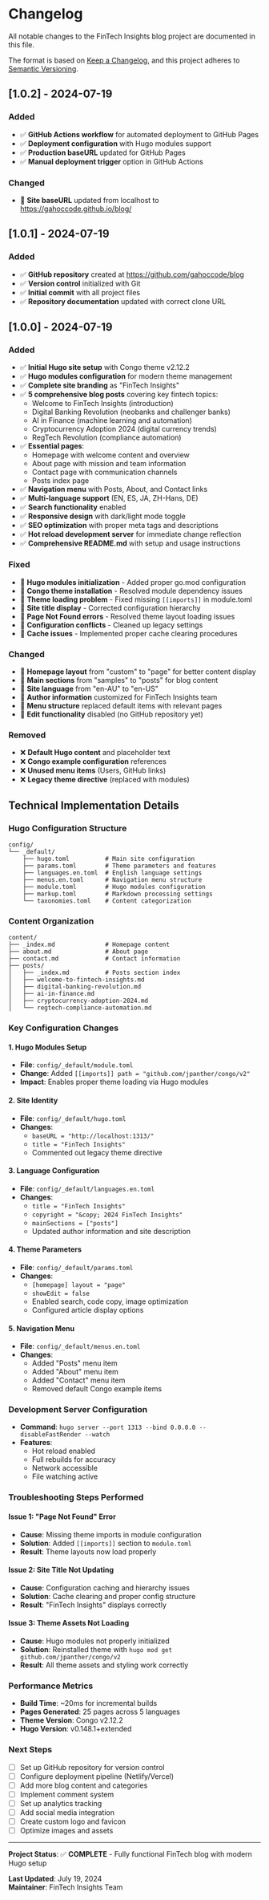 # Changelog

All notable changes to the FinTech Insights blog project are documented in this file.

The format is based on [Keep a Changelog](https://keepachangelog.com/en/1.0.0/),
and this project adheres to [Semantic Versioning](https://semver.org/spec/v2.0.0.html).

## [1.0.2] - 2024-07-19

### Added
- ✅ **GitHub Actions workflow** for automated deployment to GitHub Pages
- ✅ **Deployment configuration** with Hugo modules support
- ✅ **Production baseURL** updated for GitHub Pages
- ✅ **Manual deployment trigger** option in GitHub Actions

### Changed
- 🔄 **Site baseURL** updated from localhost to https://gahoccode.github.io/blog/

## [1.0.1] - 2024-07-19

### Added
- ✅ **GitHub repository** created at https://github.com/gahoccode/blog
- ✅ **Version control** initialized with Git
- ✅ **Initial commit** with all project files
- ✅ **Repository documentation** updated with correct clone URL

## [1.0.0] - 2024-07-19

### Added
- ✅ **Initial Hugo site setup** with Congo theme v2.12.2
- ✅ **Hugo modules configuration** for modern theme management
- ✅ **Complete site branding** as "FinTech Insights"
- ✅ **5 comprehensive blog posts** covering key fintech topics:
  - Welcome to FinTech Insights (introduction)
  - Digital Banking Revolution (neobanks and challenger banks)
  - AI in Finance (machine learning and automation)
  - Cryptocurrency Adoption 2024 (digital currency trends)
  - RegTech Revolution (compliance automation)
- ✅ **Essential pages**:
  - Homepage with welcome content and overview
  - About page with mission and team information
  - Contact page with communication channels
  - Posts index page
- ✅ **Navigation menu** with Posts, About, and Contact links
- ✅ **Multi-language support** (EN, ES, JA, ZH-Hans, DE)
- ✅ **Search functionality** enabled
- ✅ **Responsive design** with dark/light mode toggle
- ✅ **SEO optimization** with proper meta tags and descriptions
- ✅ **Hot reload development server** for immediate change reflection
- ✅ **Comprehensive README.md** with setup and usage instructions

### Fixed
- 🔧 **Hugo modules initialization** - Added proper go.mod configuration
- 🔧 **Congo theme installation** - Resolved module dependency issues
- 🔧 **Theme loading problem** - Fixed missing `[[imports]]` in module.toml
- 🔧 **Site title display** - Corrected configuration hierarchy
- 🔧 **Page Not Found errors** - Resolved theme layout loading issues
- 🔧 **Configuration conflicts** - Cleaned up legacy settings
- 🔧 **Cache issues** - Implemented proper cache clearing procedures

### Changed
- 🔄 **Homepage layout** from "custom" to "page" for better content display
- 🔄 **Main sections** from "samples" to "posts" for blog content
- 🔄 **Site language** from "en-AU" to "en-US"
- 🔄 **Author information** customized for FinTech Insights team
- 🔄 **Menu structure** replaced default items with relevant pages
- 🔄 **Edit functionality** disabled (no GitHub repository yet)

### Removed
- ❌ **Default Hugo content** and placeholder text
- ❌ **Congo example configuration** references
- ❌ **Unused menu items** (Users, GitHub links)
- ❌ **Legacy theme directive** (replaced with modules)

## Technical Implementation Details

### Hugo Configuration Structure
```
config/
└── _default/
    ├── hugo.toml          # Main site configuration
    ├── params.toml        # Theme parameters and features
    ├── languages.en.toml  # English language settings
    ├── menus.en.toml      # Navigation menu structure
    ├── module.toml        # Hugo modules configuration
    ├── markup.toml        # Markdown processing settings
    └── taxonomies.toml    # Content categorization
```

### Content Organization
```
content/
├── _index.md              # Homepage content
├── about.md               # About page
├── contact.md             # Contact information
├── posts/
│   ├── _index.md          # Posts section index
│   ├── welcome-to-fintech-insights.md
│   ├── digital-banking-revolution.md
│   ├── ai-in-finance.md
│   ├── cryptocurrency-adoption-2024.md
│   └── regtech-compliance-automation.md
```

### Key Configuration Changes

#### 1. Hugo Modules Setup
- **File**: `config/_default/module.toml`
- **Change**: Added `[[imports]] path = "github.com/jpanther/congo/v2"`
- **Impact**: Enables proper theme loading via Hugo modules

#### 2. Site Identity
- **File**: `config/_default/hugo.toml`
- **Changes**:
  - `baseURL = "http://localhost:1313/"`
  - `title = "FinTech Insights"`
  - Commented out legacy theme directive

#### 3. Language Configuration
- **File**: `config/_default/languages.en.toml`
- **Changes**:
  - `title = "FinTech Insights"`
  - `copyright = "&copy; 2024 FinTech Insights"`
  - `mainSections = ["posts"]`
  - Updated author information and site description

#### 4. Theme Parameters
- **File**: `config/_default/params.toml`
- **Changes**:
  - `[homepage] layout = "page"`
  - `showEdit = false`
  - Enabled search, code copy, image optimization
  - Configured article display options

#### 5. Navigation Menu
- **File**: `config/_default/menus.en.toml`
- **Changes**:
  - Added "Posts" menu item
  - Added "About" menu item
  - Added "Contact" menu item
  - Removed default Congo example items

### Development Server Configuration
- **Command**: `hugo server --port 1313 --bind 0.0.0.0 --disableFastRender --watch`
- **Features**:
  - Hot reload enabled
  - Full rebuilds for accuracy
  - Network accessible
  - File watching active

### Troubleshooting Steps Performed

#### Issue 1: "Page Not Found" Error
- **Cause**: Missing theme imports in module configuration
- **Solution**: Added `[[imports]]` section to `module.toml`
- **Result**: Theme layouts now load properly

#### Issue 2: Site Title Not Updating
- **Cause**: Configuration caching and hierarchy issues
- **Solution**: Cache clearing and proper config structure
- **Result**: "FinTech Insights" displays correctly

#### Issue 3: Theme Assets Not Loading
- **Cause**: Hugo modules not properly initialized
- **Solution**: Reinstalled theme with `hugo mod get github.com/jpanther/congo/v2`
- **Result**: All theme assets and styling work correctly

### Performance Metrics
- **Build Time**: ~20ms for incremental builds
- **Pages Generated**: 25 pages across 5 languages
- **Theme Version**: Congo v2.12.2
- **Hugo Version**: v0.148.1+extended

### Next Steps
- [ ] Set up GitHub repository for version control
- [ ] Configure deployment pipeline (Netlify/Vercel)
- [ ] Add more blog content and categories
- [ ] Implement comment system
- [ ] Set up analytics tracking
- [ ] Add social media integration
- [ ] Create custom logo and favicon
- [ ] Optimize images and assets

---

**Project Status**: ✅ **COMPLETE** - Fully functional FinTech blog with modern Hugo setup

**Last Updated**: July 19, 2024  
**Maintainer**: FinTech Insights Team
